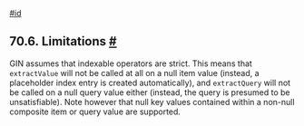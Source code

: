 [#id](#GIN-LIMIT)

## 70.6. Limitations [#](#GIN-LIMIT)

GIN assumes that indexable operators are strict. This means that `extractValue` will not be called at all on a null item value (instead, a placeholder index entry is created automatically), and `extractQuery` will not be called on a null query value either (instead, the query is presumed to be unsatisfiable). Note however that null key values contained within a non-null composite item or query value are supported.
